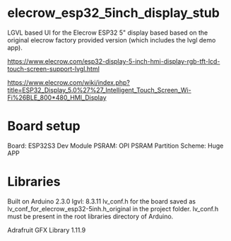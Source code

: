 # elecrow_esp32_5inch_display_stub


LGVL based UI for the Elecrow ESP32 5" display based based on the original elecrow factory provided version (which includes the lvgl demo app).




https://www.elecrow.com/esp32-display-5-inch-hmi-display-rgb-tft-lcd-touch-screen-support-lvgl.html

https://www.elecrow.com/wiki/index.php?title=ESP32_Display_5.0%27%27_Intelligent_Touch_Screen_Wi-Fi%26BLE_800*480_HMI_Display


# Board setup 
Board: ESP32S3 Dev Module
PSRAM: OPI PSRAM
Partition Scheme: Huge APP


# Libraries
Built on Arduino 2.3.0
lgvl: 8.3.11
lv_conf.h for the board saved as lv_conf_for_elecrow_esp32-5inh.h_original in the project folder.
lv_conf.h must be present in the root libraries directory of Arduino. 


Adrafruit GFX Library 1.11.9

